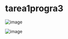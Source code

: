 # tarea1progra3

![image](https://user-images.githubusercontent.com/109645043/219825267-9029c12d-23c7-4f8d-b9cd-39e65b9ada4c.png)

![image](https://user-images.githubusercontent.com/109645043/219825331-01a81054-c377-4fa0-bcf0-38fdc704a627.png)



